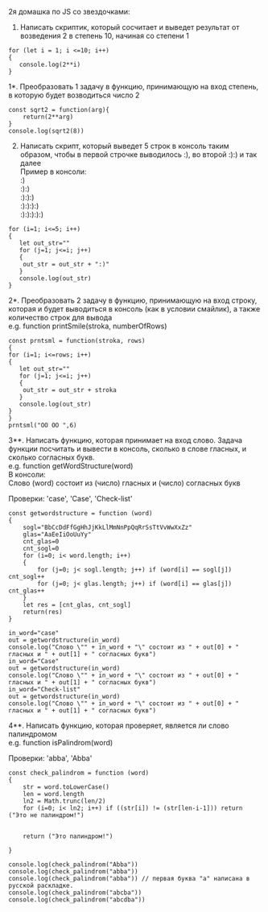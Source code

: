 2я домашка по JS со звездочками:  
  
1. Написать скриптик, который сосчитает и выведет результат от возведения 2 в степень 10, начиная со степени 1  
```
for (let i = 1; i <=10; i++)
{
   console.log(2**i)
}
```
  
1*. Преобразовать 1 задачу в функцию, принимающую на вход степень, в которую будет возводиться число 2  
```
const sqrt2 = function(arg){
    return(2**arg)
}
console.log(sqrt2(8))
```
  
2. Написать скрипт, который выведет 5 строк в консоль таким образом, чтобы в первой строчке выводилось :), во второй :):) и так далее  
Пример в консоли:  
:)  
:):)  
:):):)  
:):):):)  
:):):):):)  
```
for (i=1; i<=5; i++)
{   
   let out_str=""
   for (j=1; j<=i; j++)
   {
    out_str = out_str + ":)"
   }
   console.log(out_str)
}
```

2*. Преобразовать 2 задачу в функцию, принимающую на вход строку, которая и будет выводиться в консоль (как в условии смайлик), а также количество строк для вывода  
e.g. function printSmile(stroka, numberOfRows)  
```
const prntsml = function(stroka, rows)
{
for (i=1; i<=rows; i++)
{   
   let out_str=""
   for (j=1; j<=i; j++)
   {
    out_str = out_str + stroka
   }
   console.log(out_str)
}
}
prntsml("OO OO ",6)
```
  
3**.  Написать функцию, которая принимает на вход слово. Задача функции посчитать и вывести в консоль, сколько в слове гласных, и сколько согласных букв.  
e.g. function getWordStructure(word)  
В консоли:  
Слово (word) состоит из  (число) гласных и (число) согласных букв  
  
Проверки: 'case', 'Case', 'Check-list'  
```
const getwordstructure = function (word)
{
    sogl="BbCcDdFfGgHhJjKkLlMmNnPpQqRrSsTtVvWwXxZz"
    glas="AaEeIiOoUuYy"
    cnt_glas=0
    cnt_sogl=0
    for (i=0; i< word.length; i++)
    {
        for (j=0; j< sogl.length; j++) if (word[i] == sogl[j]) cnt_sogl++
        for (j=0; j< glas.length; j++) if (word[i] == glas[j]) cnt_glas++
    }
    let res = [cnt_glas, cnt_sogl]
    return(res)
}

in_word="case"
out = getwordstructure(in_word)
console.log("Слово \"" + in_word + "\" состоит из " + out[0] + " гласных и " + out[1] + " согласных букв")
in_word="Case"
out = getwordstructure(in_word)
console.log("Слово \"" + in_word + "\" состоит из " + out[0] + " гласных и " + out[1] + " согласных букв")
in_word="Check-list"
out = getwordstructure(in_word)
console.log("Слово \"" + in_word + "\" состоит из " + out[0] + " гласных и " + out[1] + " согласных букв")
```
  
4**. Написать функцию, которая проверяет, является ли слово палиндромом  
e.g. function isPalindrom(word)  
  
Проверки: 'abba', 'Abba'  
```
const check_palindrom = function (word)
{
    str = word.toLowerCase() 
    len = word.length
    ln2 = Math.trunc(len/2)
    for (i=0; i< ln2; i++) if ((str[i]) != (str[len-i-1])) return ("Это не палиндром!")
        
            
    return ("Это палиндром!")

}

console.log(check_palindrom("Abba"))
console.log(check_palindrom("abba"))
console.log(check_palindrom("аbba")) // первая буква "а" написана в русской раскладке.
console.log(check_palindrom("abcba"))
console.log(check_palindrom("abcdba"))
```
